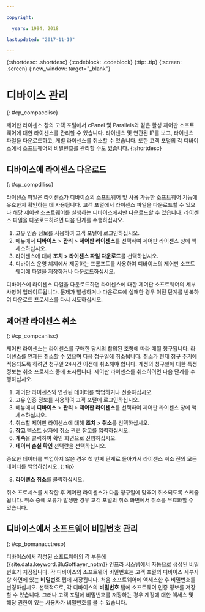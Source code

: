```yaml
---

copyright:

  years: 1994, 2018

lastupdated: "2017-11-19"

---
```


{:shortdesc: .shortdesc}
{:codeblock: .codeblock}
{:tip: .tip}
{:screen: .screen}
{:new_window: target="_blank"}

# 디바이스 관리
{: #cp_compacclisc}

제어판 라이센스 창의 고객 포털에서 cPanel 및 Parallels와 같은 활성 제어판 소프트웨어에 대한 라이센스를 관리할 수 있습니다. 라이센스 및 연관된 IP를 보고, 라이센스 파일을 다운로드하고, 개별 라이센스를 취소할 수 있습니다. 또한 고객 포털의 각 디바이스에서 소프트웨어의 비밀번호를 관리할 수도 있습니다.
{:shortdesc}


## 디바이스에 라이센스 다운로드
{: #cp_compdllisc}

라이센스 파일은 라이센스가 디바이스의 소프트웨어 및 사용 가능한 소프트웨어 기능에 유효한지 확인하는 데 사용됩니다. 고객 포털에서 라이센스 파일을 다운로드할 수 있으나 해당 제어판 소프트웨어를 실행하는 디바이스에서만 다운로드할 수 있습니다. 라이센스 파일을 다운로드하려면 다음 단계를 수행하십시오.

1. 고유 인증 정보를 사용하여 고객 포털에 로그인하십시오.
2. 메뉴에서 **디바이스** > **관리** > **제어판 라이센스**를 선택하여 제어판 라이센스 창에 액세스하십시오.
3. 라이센스에 대해 **조치 > 라이센스 파일 다운로드**를 선택하십시오.
4. 디바이스 운영 체제에서 제공하는 프롬프트를 사용하여 디바이스의 제어판 소프트웨어에 파일을 저장하거나 다운로드하십시오.

디바이스에 라이센스 파일을 다운로드하면 라이센스에 대한 제어판 소프트웨어의 세부사항이 업데이트됩니다. 문제가 발생하거나 다운로드에 실패한 경우 이전 단계를 반복하여 다운로드 프로세스를 다시 시도하십시오.

## 제어판 라이센스 취소
{: #cp_compcanlisc}

제어판 라이센스는 라이센스를 구매한 당시의 합의된 조항에 따라 매월 청구됩니다. 라이센스를 언제든 취소할 수 있으며 다음 청구일에 취소됩니다. 취소가 현재 청구 주기에 적용되도록 하려면 청구일 24시간 이전에 취소해야 합니다. 계정의 청구일에 대한 특정 정보는 취소 프로세스 중에 표시됩니다. 제어판 라이센스를 취소하려면 다음 단계를 수행하십시오.

1. 제어판 라이센스와 연관된 데이터를 백업하거나 전송하십시오.
2. 고유 인증 정보를 사용하여 고객 포털에 로그인하십시오.
3. 메뉴에서 **디바이스** > **관리** > **제어판 라이센스**를 선택하여 제어판 라이센스 창에 액세스하십시오.
4. 취소할 제어판 라이센스에 대해 **조치** > **취소**를 선택하십시오.
5. **참고** 텍스트 상자에 취소 관련 참고를 입력하십시오.
6. **계속**을 클릭하여 확인 화면으로 진행하십시오.
7. **데이터 손실 확인** 선택란을 선택하십시오.

  중요한 데이터를 백업하지 않은 경우 첫 번째 단계로 돌아가서 라이센스 취소 전의 모든 데이터를 백업하십시오.
  {: tip}

8. **라이센스 취소**를 클릭하십시오.

취소 프로세스를 시작한 후 제어판 라이센스가 다음 청구일에 맞추어 취소되도록 스케줄됩니다. 취소 중에 오류가 발생한 경우 고객 포털의 취소 화면에서 취소를 무효화할 수 있습니다.

## 디바이스에서 소프트웨어 비밀번호 관리
{: #cp_bpmanacctresp}

디바이스에서 작성된 소프트웨어의 각 부분에 {{site.data.keyword.BluSoftlayer_notm}} 인프라 시스템에서 자동으로 생성된 비밀번호가 지정됩니다. 각 디바이스의 소프트웨어 비밀번호는 고객 포털의 디바이스 세부사항 화면에 있는 **비밀번호** 탭에 저장됩니다. 처음 소프트웨어에 액세스한 후 비밀번호를 변경하십시오. 선택적으로, 각 디바이스의 **비밀번호** 탭에 소프트웨어 인증 정보를 저장할 수 있습니다. 그러나 고객 포털에 비밀번호를 저장하는 경우 계정에 대한 액세스 및 해당 권한이 있는 사용자가 비밀번호를 볼 수 있습니다.
